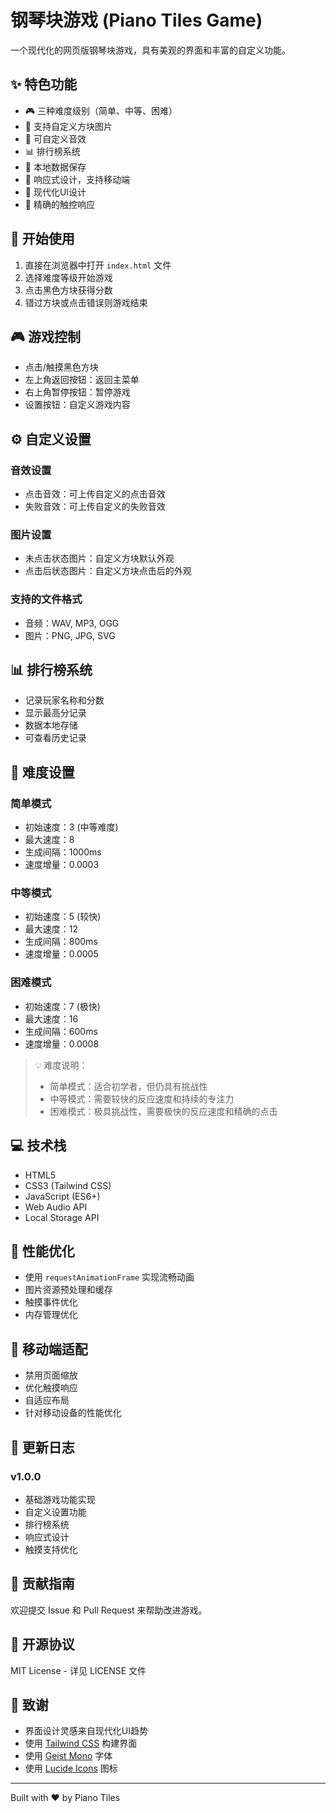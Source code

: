 # 钢琴块游戏 (Piano Tiles Game)

一个现代化的网页版钢琴块游戏，具有美观的界面和丰富的自定义功能。

## ✨ 特色功能

- 🎮 三种难度级别（简单、中等、困难）
- 🎨 支持自定义方块图片
- 🎵 可自定义音效
- 📊 排行榜系统
- 💾 本地数据保存
- 📱 响应式设计，支持移动端
- 🌈 现代化UI设计
- 🎯 精确的触控响应

## 🚀 开始使用

1. 直接在浏览器中打开 `index.html` 文件
2. 选择难度等级开始游戏
3. 点击黑色方块获得分数
4. 错过方块或点击错误则游戏结束

## 🎮 游戏控制

- 点击/触摸黑色方块
- 左上角返回按钮：返回主菜单
- 右上角暂停按钮：暂停游戏
- 设置按钮：自定义游戏内容

## ⚙️ 自定义设置

### 音效设置
- 点击音效：可上传自定义的点击音效
- 失败音效：可上传自定义的失败音效

### 图片设置
- 未点击状态图片：自定义方块默认外观
- 点击后状态图片：自定义方块点击后的外观

### 支持的文件格式
- 音频：WAV, MP3, OGG
- 图片：PNG, JPG, SVG

## 📊 排行榜系统

- 记录玩家名称和分数
- 显示最高分记录
- 数据本地存储
- 可查看历史记录

## 🎯 难度设置

### 简单模式
- 初始速度：3 (中等难度)
- 最大速度：8
- 生成间隔：1000ms
- 速度增量：0.0003

### 中等模式
- 初始速度：5 (较快)
- 最大速度：12
- 生成间隔：800ms
- 速度增量：0.0005

### 困难模式
- 初始速度：7 (极快)
- 最大速度：16
- 生成间隔：600ms
- 速度增量：0.0008

> 💡 难度说明：
> - 简单模式：适合初学者，但仍具有挑战性
> - 中等模式：需要较快的反应速度和持续的专注力
> - 困难模式：极具挑战性，需要极快的反应速度和精确的点击

## 💻 技术栈

- HTML5
- CSS3 (Tailwind CSS)
- JavaScript (ES6+)
- Web Audio API
- Local Storage API

## 🌟 性能优化

- 使用 `requestAnimationFrame` 实现流畅动画
- 图片资源预处理和缓存
- 触摸事件优化
- 内存管理优化

## 📱 移动端适配

- 禁用页面缩放
- 优化触摸响应
- 自适应布局
- 针对移动设备的性能优化

## 🔄 更新日志

### v1.0.0
- 基础游戏功能实现
- 自定义设置功能
- 排行榜系统
- 响应式设计
- 触摸支持优化

## 🤝 贡献指南

欢迎提交 Issue 和 Pull Request 来帮助改进游戏。

## 📜 开源协议

MIT License - 详见 LICENSE 文件

## 🙏 致谢

- 界面设计灵感来自现代化UI趋势
- 使用 [Tailwind CSS](https://tailwindcss.com/) 构建界面
- 使用 [Geist Mono](https://vercel.com/font) 字体
- 使用 [Lucide Icons](https://lucide.dev/) 图标

---

Built with ❤️ by Piano Tiles 